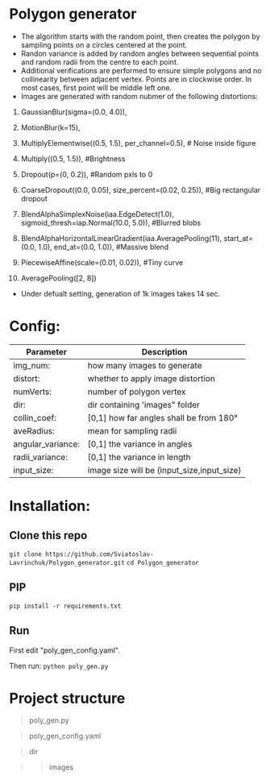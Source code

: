 # Polygon generator

* The algorithm starts with the random point, then creates the polygon by sampling points on a circles centered at the point.
* Randon variance is added by random angles between sequential points and random radii from the centre to each point.
* Additional verifications are performed to ensure simple polygons and no collinearity between adjacent vertex. Points are in clockwise order. In most cases, first point will be middle left one.
* Images are generated with random nubmer of the following distortions:

1. GaussianBlur(sigma=(0.0, 4.0)),

2. MotionBlur(k=15),

3. MultiplyElementwise((0.5, 1.5), per_channel=0.5), # Noise inside figure

4. Multiply((0.5, 1.5)), #Brightness

5. Dropout(p=(0, 0.2)), #Random pxls to 0

6. CoarseDropout((0.0, 0.05), size_percent=(0.02, 0.25)), #Big rectangular dropout

7. BlendAlphaSimplexNoise(iaa.EdgeDetect(1.0), sigmoid_thresh=iap.Normal(10.0, 5.0)), #Blurred blobs

8. BlendAlphaHorizontalLinearGradient(iaa.AveragePooling(11), start_at=(0.0, 1.0), end_at=(0.0, 1.0)), #Massive blend

9. PiecewiseAffine(scale=(0.01, 0.02)), #Tiny curve

10. AveragePooling([2, 8])

* Under defualt setting, generation of 1k images takes 14 sec.


# Config:

|Parameter | Description|
|---------------------|-------------------------------------------|
|img_num: | how many images to generate|
| distort:  | whether to apply image distortion|
| numVerts:  | number of polygon vertex|
| dir:       | dir containing 'images" folder|
| collin_coef: | [0,1] how far angles shall be from 180°|
| aveRadius: | mean for sampling radii|
| angular_variance: | [0,1] the variance in angles|
| radii_variance: | [0,1] the variance in length|
| input_size: | image size will be (input_size,input_size)|

# Installation:

## Clone this repo

```git clone https://github.com/Sviatoslav-Lavrinchuk/Polygon_generator.git```
```cd Polygon_generator```

## PIP

```pip install -r requirements.txt```


## Run

First edit "poly_gen_config.yaml".

Then run:
```python poly_gen.py```



# Project structure

> poly_gen.py

> poly_gen_config.yaml

> dir

>>images
